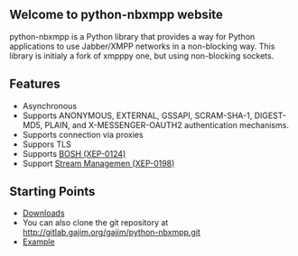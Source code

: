 ## Welcome to python-nbxmpp website

python-nbxmpp is a Python library that provides a way for Python applications to use Jabber/XMPP networks in a non-blocking way. This library is initialy a fork of xmpppy one, but using non-blocking sockets.

## Features

 * Asynchronous
 * Supports ANONYMOUS, EXTERNAL, GSSAPI, SCRAM-SHA-1, DIGEST-MD5, PLAIN, and X-MESSENGER-OAUTH2 authentication mechanisms.
 * Supports connection via proxies
 * Suppors TLS
 * Supports [BOSH (XEP-0124)](https://xmpp.org/extensions/xep-0124.html)
 * Support [Stream Managemen (XEP-0198)](https://xmpp.org/extensions/xep-0198.html)

## Starting Points

 * [Downloads](http://dev.gajim.org/gajim/python-nbxmpp/tags)
 * You can also clone the git repository at http://gitlab.gajim.org/gajim/python-nbxmpp.git
 * [Example](http://dev.gajim.org/gajim/python-nbxmpp/tree/master/doc/examples)